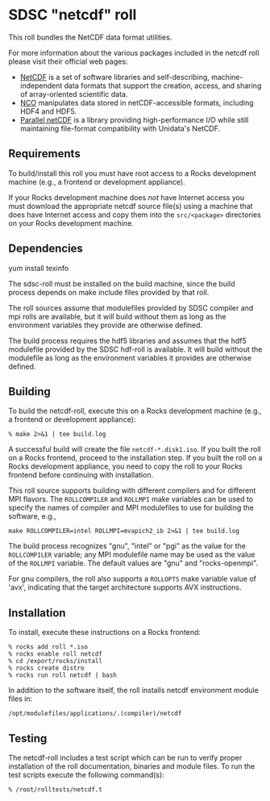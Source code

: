 # SDSC "netcdf" roll

This roll bundles the NetCDF data format utilities.

For more information about the various packages included in the netcdf roll please visit their official web pages:

- <a href="http://www.unidata.ucar.edu/software/netcdf"
target="_blank">NetCDF</a> is a set of software libraries and self-describing,
machine-independent data formats that support the creation, access, and sharing
of array-oriented scientific data.
- <a href="http://nco.sourceforge.net" target="_blank">NCO</a> manipulates data
stored in netCDF-accessible formats, including HDF4 and HDF5.
- <a href="https://trac.mcs.anl.gov/projects/parallel-netcdf"
target="_blank">Parallel netCDF</a> is a library providing high-performance I/O
while still maintaining file-format compatibility with  Unidata's NetCDF.


## Requirements

To build/install this roll you must have root access to a Rocks development
machine (e.g., a frontend or development appliance).

If your Rocks development machine does *not* have Internet access you must
download the appropriate netcdf source file(s) using a machine that does
have Internet access and copy them into the `src/<package>` directories on your
Rocks development machine.


## Dependencies

yum install texinfo

The sdsc-roll must be installed on the build machine, since the build process
depends on make include files provided by that roll.

The roll sources assume that modulefiles provided by SDSC compiler and mpi
rolls are available, but it will build without them as long as the environment
variables they provide are otherwise defined.

The build process requires the hdf5 libraries and assumes that the hdf5
modulefile provided by the SDSC hdf-roll is available.  It will build without
the modulefile as long as the environment variables it provides are otherwise
defined.


## Building

To build the netcdf-roll, execute this on a Rocks development
machine (e.g., a frontend or development appliance):

```shell
% make 2>&1 | tee build.log
```

A successful build will create the file `netcdf-*.disk1.iso`.  If you built the
roll on a Rocks frontend, proceed to the installation step. If you built the
roll on a Rocks development appliance, you need to copy the roll to your Rocks
frontend before continuing with installation.

This roll source supports building with different compilers and for different
MPI flavors.  The `ROLLCOMPILER` and `ROLLMPI` make variables can be used to
specify the names of compiler and MPI modulefiles to use for building the
software, e.g.,

```shell
make ROLLCOMPILER=intel ROLLMPI=mvapich2_ib 2>&1 | tee build.log
```

The build process recognizes "gnu", "intel" or "pgi" as the value for the
`ROLLCOMPILER` variable; any MPI modulefile name may be used as the value of
the `ROLLMPI` variable.  The default values are "gnu" and "rocks-openmpi".

For gnu compilers, the roll also supports a `ROLLOPTS` make variable value of
'avx', indicating that the target architecture supports AVX instructions.


## Installation

To install, execute these instructions on a Rocks frontend:

```shell
% rocks add roll *.iso
% rocks enable roll netcdf
% cd /export/rocks/install
% rocks create distro
% rocks run roll netcdf | bash
```

In addition to the software itself, the roll installs netcdf environment
module files in:

```shell
/opt/modulefiles/applications/.(compiler)/netcdf
```


## Testing

The netcdf-roll includes a test script which can be run to verify proper
installation of the roll documentation, binaries and module files. To
run the test scripts execute the following command(s):

```shell
% /root/rolltests/netcdf.t 
```
